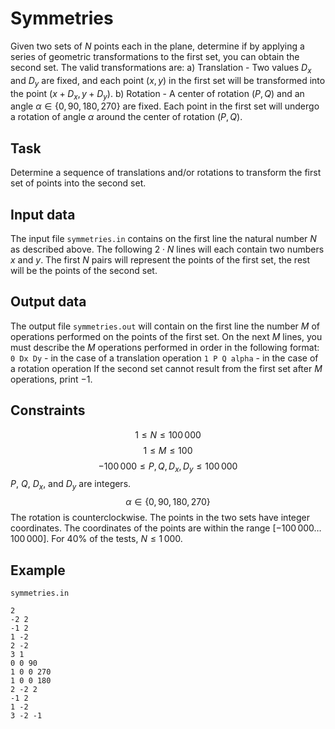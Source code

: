 # Symmetries

Given two sets of $N$ points each in the plane, determine if by applying a series of geometric transformations to the first set, you can obtain the second set. The valid transformations are:
a) Translation - Two values $D_{x}$ and $D_{y}$ are fixed, and each point $(x,y)$ in the first set will be transformed into the point $(x+D_{x},y+D_{y})$.
b) Rotation - A center of rotation $(P,Q)$ and an angle $\alpha \in \{0,90,180,270\}$ are fixed. Each point in the first set will undergo a rotation of angle $\alpha$ around the center of rotation $(P,Q)$.

##  Task

Determine a sequence of translations and/or rotations to transform the first set of points into the second set.

##  Input data

The input file `symmetries.in` contains on the first line the natural number $N$ as described above. The following $2 \cdot N$ lines will each contain two numbers $x$ and $y$. The first $N$ pairs will represent the points of the first set, the rest will be the points of the second set.

##  Output data

The output file `symmetries.out` will contain on the first line the number $M$ of operations performed on the points of the first set. On the next $M$ lines, you must describe the $M$ operations performed in order in the following format:
`0 Dx Dy` - in the case of a translation operation
`1 P Q alpha` - in the case of a rotation operation
If the second set cannot result from the first set after $M$ operations, print $-1$.

##  Constraints

$$1 \leq N \leq 100\,000$$
$$1 \leq M \leq 100$$
$$-100\,000 \leq P, Q, D_{x}, D_{y} \leq 100\,000$$
$P$, $Q$, $D_{x}$, and $D_{y}$ are integers.
$$\alpha \in \{0, 90, 180, 270\}$$
The rotation is counterclockwise.
The points in the two sets have integer coordinates.
The coordinates of the points are within the range $[-100\,000 \dots 100\,000]$.
For $40\%$ of the tests, $N \leq 1\,000$.

##  Example

`symmetries.in`
```
2
-2 2
-1 2
1 -2
2 -2
3 1
0 0 90
1 0 0 270
1 0 0 180
2 -2 2
-1 2
1 -2
3 -2 -1
```